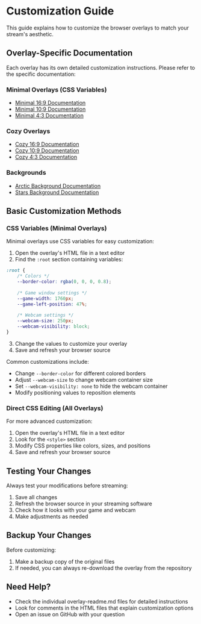 # Customization Guide

This guide explains how to customize the browser overlays to match your stream's aesthetic.

## Overlay-Specific Documentation

Each overlay has its own detailed customization instructions. Please refer to the specific documentation:

### Minimal Overlays (CSS Variables)
- [Minimal 16:9 Documentation](../sources/overlays/minimal-16-9/overlay-readme.md#customization)
- [Minimal 10:9 Documentation](../sources/overlays/minimal-10-9/overlay-readme.md#customization)
- [Minimal 4:3 Documentation](../sources/overlays/minimal-4-3/overlay-readme.md#customization)

### Cozy Overlays
- [Cozy 16:9 Documentation](../sources/overlays/cozy%2016-9%20aspect%20ratio/overlay-readme.md#customization)
- [Cozy 10:9 Documentation](../sources/overlays/cozy%2010-9%20aspect%20ratio/overlay-readme.md#customization)
- [Cozy 4:3 Documentation](../sources/overlays/cozy-4-3-aspect-ratio/overlay-readme.md#customization)

### Backgrounds
- [Arctic Background Documentation](../sources/backgrounds/arctic-background/arctic-background-readme.md#customization)
- [Stars Background Documentation](../sources/backgrounds/stars-background/stars-background-readme.md#customization)

## Basic Customization Methods

### CSS Variables (Minimal Overlays)

Minimal overlays use CSS variables for easy customization:

1. Open the overlay's HTML file in a text editor
2. Find the `:root` section containing variables:
```css
:root {
    /* Colors */
    --border-color: rgba(0, 0, 0, 0.8);
    
    /* Game window settings */
    --game-width: 1760px;
    --game-left-position: 47%;
    
    /* Webcam settings */
    --webcam-size: 250px;
    --webcam-visibility: block;
}
```
3. Change the values to customize your overlay
4. Save and refresh your browser source

Common customizations include:
- Change `--border-color` for different colored borders
- Adjust `--webcam-size` to change webcam container size
- Set `--webcam-visibility: none` to hide the webcam container
- Modify positioning values to reposition elements

### Direct CSS Editing (All Overlays)

For more advanced customization:

1. Open the overlay's HTML file in a text editor
2. Look for the `<style>` section
3. Modify CSS properties like colors, sizes, and positions
4. Save and refresh your browser source

## Testing Your Changes

Always test your modifications before streaming:
1. Save all changes
2. Refresh the browser source in your streaming software
3. Check how it looks with your game and webcam
4. Make adjustments as needed

## Backup Your Changes

Before customizing:
1. Make a backup copy of the original files
2. If needed, you can always re-download the overlay from the repository

## Need Help?

- Check the individual overlay-readme.md files for detailed instructions
- Look for comments in the HTML files that explain customization options
- Open an issue on GitHub with your question